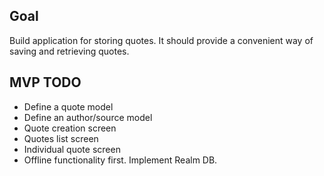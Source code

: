 ## Goal

Build application for storing quotes. It should provide a convenient way of saving and retrieving
quotes.

## MVP TODO

- Define a quote model
- Define an author/source model
- Quote creation screen
- Quotes list screen
- Individual quote screen
- Offline functionality first. Implement Realm DB.
